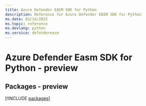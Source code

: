 ```yaml
---
title: Azure Defender EASM SDK for Python
description: Reference for Azure Defender EASM SDK for Python
ms.date: 03/14/2025
ms.topic: reference
ms.devlang: python
ms.service: defendereasm
---
```

# Azure Defender Easm SDK for Python - preview
## Packages - preview
[!INCLUDE [packages](defender-easm-index.md)]